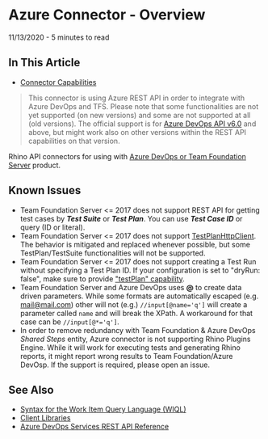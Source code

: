 # Azure Connector - Overview
11/13/2020 - 5 minutes to read

## In This Article
* [Connector Capabilities](./docs/basics/ConnectorCapabilities.md 'ConnectorCapabilities')  

> This connector is using Azure REST API in order to integrate with Azure DevOps and TFS. Please note that some functionalities are not yet supported (on new versions) and some are not supported at all (old versions). The official support is for [Azure DevOps API v6.0](https://docs.microsoft.com/en-us/rest/api/azure/devops/) and above, but might work also on other versions within the REST API capabilities on that version.  

Rhino API connectors for using with [Azure DevOps or Team Foundation Server](https://azure.microsoft.com/en-us/services/devops/) product.

## Known Issues
* Team Foundation Server <= 2017 does not support REST API for getting test cases by _**Test Suite**_ or _**Test Plan**_. You can use _**Test Case ID**_ or query (ID or literal).
* Team Foundation Server <= 2017 does not support [TestPlanHttpClient](https://docs.microsoft.com/en-us/dotnet/api/microsoft.visualstudio.services.testmanagement.testplanning.webapi.testplanhttpclient?view=azure-devops-dotnet-preview). The behavior is mitigated and replaced whenever possible, but some TestPlan/TestSuite functionalities will not be supported.
* Team Foundation Server <= 2017 does not support creating a Test Run without specifying a Test Plan ID. If your configuration is set to "dryRun: false", make sure to provide ["testPlan" capability](./ConnectorCapabilities.md).
* Team Foundation Server and Azure DevOps uses **@** to create data driven parameters. While some formats are automatically escaped (e.g. mail@mail.com) other will not (e.g.) ```//input[@name='q']``` will create a parameter called ```name``` and will break the XPath. A workaround for that case can be ```//input[@*='q']```.
* In order to remove redundancy with Team Foundation & Azure DevOps _*Shared Steps*_ entity, Azure connector is not supporting Rhino Plugins Engine. While it will work for executing tests and generating Rhino reports, it might report wrong results to Team Foundation/Azure DevOsp. If the support is required, please open an issue.

## See Also
* [Syntax for the Work Item Query Language (WIQL)](https://docs.microsoft.com/en-us/azure/devops/boards/queries/wiql-syntax?view=azure-devops)
* [Client Libraries](https://docs.microsoft.com/en-us/azure/devops/integrate/concepts/dotnet-client-libraries?view=azure-devops)
* [Azure DevOps Services REST API Reference](https://docs.microsoft.com/en-us/rest/api/azure/devops/)